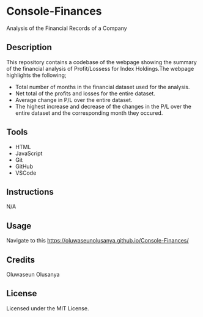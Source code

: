 # Console-Finances
Analysis of the Financial Records of a Company

## Description
This repository contains a codebase of the webpage showing the summary of the financial analysis of Profit/Lossess for Index Holdings.The webpage highlights the following;
 - Total number of months in the financial dataset used for the analysis.
 - Net total of the profits and losses for the entire dataset.
 - Average change in P/L over the entire dataset.
 - The highest increase and decrease of the changes in the P/L over the entire dataset and the corresponding month they occured.

## Tools
- HTML
- JavaScript
- Git
- GitHub
- VSCode

## Instructions
N/A

## Usage
Navigate to this https://oluwaseunolusanya.github.io/Console-Finances/

## Credits
Oluwaseun Olusanya

## License
Licensed under the MIT License.

